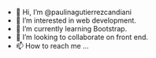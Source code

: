 - 👋 Hi, I’m @paulinagutierrezcandiani
- 👀 I’m interested in web development.
- 🌱 I’m currently learning Bootstrap.
- 💞️ I’m looking to collaborate on front end.
- 📫 How to reach me ...

<!---
paulinagutierrezcandiani/paulinagutierrezcandiani is a ✨ special ✨ repository because its `README.md` (this file) appears on your GitHub profile.
You can click the Preview link to take a look at your changes.
--->
